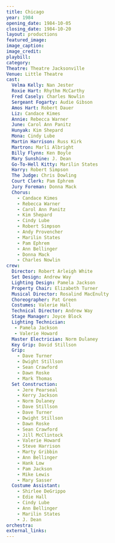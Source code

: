 ```yaml
---
title: Chicago
year: 1984
opening_date: 1984-10-05
closing_date: 1984-10-20
layout: productions
featured_image: 
image_caption:
image_credit:
playbill: 
category: 
Theatre: Theatre Jacksonville
Venue: Little Theatre
cast:
  Velma Kelly: Nan Jester
  Roxie Hart: Rhythm McCarthy
  Fred Casely: Charles Nowlin
  Sergeant Fogarty: Audie Gibson
  Amos Hart: Robert Dauer
  Liz: Candace Kimes
  Annie: Rebecca Warner
  June: Carol Ann Panitz
  Hunyak: Kim Shepard
  Mona: Cindy Lube
  Martin Harrison: Russ Kirk
  Martron: Marli Albright
  Billy Flynn: Ken Boyle
  Mary Sunshine: J. Dean
  Go-To-Hell Kitty: Marilin States
  Harry: Robert Simpson
  The Judge: Chris Dowling
  Court Clerk: Pam Ephrem
  Jury Foreman: Donna Mack
  Chorus:
    - Candace Kimes
    - Rebecca Warner
    - Carol Ann Panitz
    - Kim Shepard
    - Cindy Lube
    - Robert Simpson
    - Andy Provencher
    - Marilin States
    - Pam Ephrem
    - Ann Bellinger
    - Donna Mack
    - Charles Nowlin
crew:
  Director: Robert Arleigh White
  Set Design: Andrew Way
  Lighting Design: Pamela Jackson
  Property Chair: Elizabeth Turner
  Musical Director: Rosalind MacEnulty
  Choreographer: Pat Green
  Costumes: Valerie Hall
  Technical Director: Andrew Way
  Stage Manager: Joyce Block
  Lighting Technician: 
   - Pamela Jackson
   - Valerie Howard
  Master Electrician: Norm Dulaney
  Key Grip: David Stillson
  Grip:
    - Dave Turner
    - Dwight Stillson 
    - Sean Crawford
    - Dawn Roske
    - Mark Thomas
  Set Construction:
    - Jere Pearseal
    - Kerry Jackson
    - Norm Dulaney
    - Dave Stillson
    - Dave Turner
    - Dwight Stillson 
    - Dawn Roske
    - Sean Crawford
    - Jill McClintock
    - Valerie Howard
    - Steve Harrison
    - Marty Gribbin 
    - Ann Bellinger
    - Hank Low
    - Pam Jackson
    - Mike Lewis
    - Mary Sasser
  Costume Assistant:
    - Shirlee DeGrippo
    - Edie Hall
    - Cindy Lube
    - Ann Bellinger
    - Marilin States
    - J. Dean
orchestra:
external_links:
---
```


